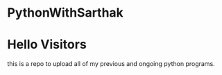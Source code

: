 # PythonWithSarthak
# Hello Visitors
this is a repo to upload all of my previous and ongoing python programs.

